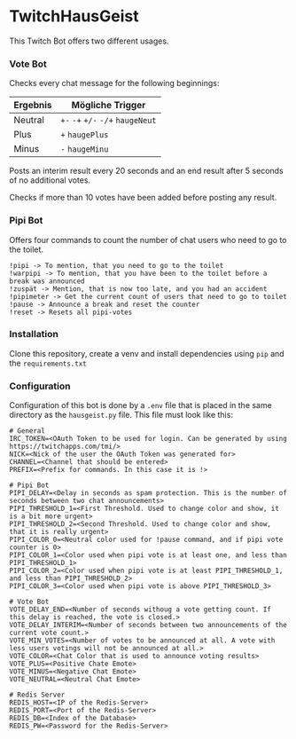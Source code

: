 # TwitchHausGeist
This Twitch Bot offers two different usages. 

### Vote Bot

Checks every chat message for the following beginnings:

Ergebnis | Mögliche Trigger
--- | ---
Neutral | `+-` `-+` `+/-` `-/+` `haugeNeut`  
Plus | `+` `haugePlus`  
Minus | `-` `haugeMinu`  

Posts an interim result every 20 seconds and an end result after 5 seconds of no additional votes.

Checks if more than 10 votes have been added before posting any result.


### Pipi Bot

Offers four commands to count the number of chat users who need to go to the toilet.

    !pipi -> To mention, that you need to go to the toilet
    !warpipi -> To mention, that you have been to the toilet before a break was announced
    !zuspät -> Mention, that is now too late, and you had an accident
    !pipimeter -> Get the current count of users that need to go to toilet
    !pause -> Announce a break and reset the counter
    !reset -> Resets all pipi-votes

### Installation

Clone this repository, create a venv and install dependencies using `pip` and the `requirements.txt`


### Configuration

Configuration of this bot is done by a `.env` file that is placed in the same directory 
as the `hausgeist.py` file. This file must look like this:

    # General
    IRC_TOKEN=<OAuth Token to be used for login. Can be generated by using https://twitchapps.com/tmi/>
    NICK=<Nick of the user the OAuth Token was generated for>
    CHANNEL=<Channel that should be entered>
    PREFIX=<Prefix for commands. In this case it is !>
    
    # Pipi Bot
    PIPI_DELAY=<Delay in seconds as spam protection. This is the number of seconds between two chat announcements>
    PIPI_THRESHOLD_1=<First Threshold. Used to change color and show, it is a bit more urgent>
    PIPI_THRESHOLD_2=<Second Threshold. Used to change color and show, that it is really urgent>
    PIPI_COLOR_0=<Neutral color used for !pause command, and if pipi vote counter is 0>
    PIPI_COLOR_1=<Color used when pipi vote is at least one, and less than PIPI_THRESHOLD_1>
    PIPI_COLOR_2=<Color used when pipi vote is at least PIPI_THRESHOLD_1, and less than PIPI_THRESHOLD_2>
    PIPI_COLOR_3=<Color used when pipi vote is above PIPI_THRESHOLD_3>
    
    # Vote Bot
    VOTE_DELAY_END=<Number of seconds withoug a vote getting count. If this delay is reached, the vote is closed.>
    VOTE_DELAY_INTERIM=<Number of seconds between two announcements of the current vote count.>
    VOTE_MIN_VOTES=<Number of votes to be announced at all. A vote with less users votings will not be announced at all.>
    VOTE_COLOR=<Chat Color that is used to announce voting results>
    VOTE_PLUS=<Positive Chate Emote>
    VOTE_MINUS=<Negative Chat Emote>
    VOTE_NEUTRAL=<Neutral Chat Emote>
    
    # Redis Server
    REDIS_HOST=<IP of the Redis-Server>
    REDIS_PORT=<Port of the Redis-Server>
    REDIS_DB=<Index of the Database>
    REDIS_PW=<Password for the Redis-Server>

